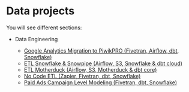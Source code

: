 # Data projects

You will see different sections:

- Data Engineering

  - [Google Analytics Migration to PiwikPRO (Fivetran, Airflow, dbt, Snowflake)](https://github.com/aboyalejandro/data-projects/tree/master/data_engineering/google_analytics_migration)
  - [ETL Snowflake & Snowpipe (Airflow, S3, Snowflake & dbt cloud)](https://github.com/aboyalejandro/data-projects/tree/master/data_engineering/etl_snowflake_snowpipe)
  - [ETL Motherduck (Airflow, S3, Motherduck & dbt core)](https://github.com/aboyalejandro/data-projects/tree/master/data_engineering/etl_motherduck_dbt)
  - [No Code ETL (Zapier, Fivetran, dbt, Snowflake)](https://github.com/aboyalejandro/data-projects/tree/master/data_engineering/no_code_etl)
  - [Paid Ads Campaign Level Modeling (Fivetran, dbt, Snowflake)](https://github.com/aboyalejandro/data-projects/tree/master/data_engineering/ads_platforms_campaign_modeling)